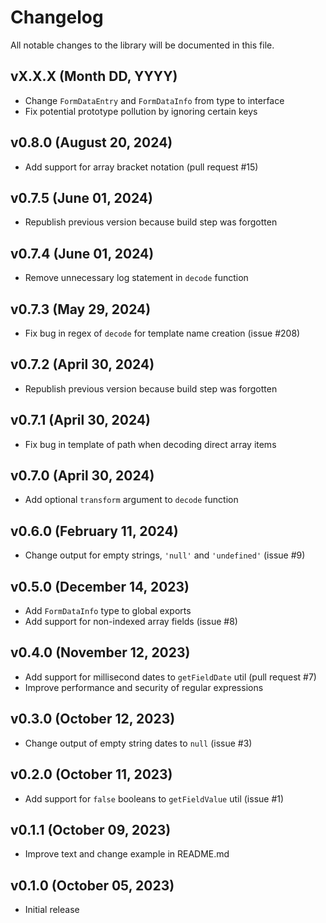 # Changelog

All notable changes to the library will be documented in this file.

## vX.X.X (Month DD, YYYY)

- Change `FormDataEntry` and `FormDataInfo` from type to interface
- Fix potential prototype pollution by ignoring certain keys

## v0.8.0 (August 20, 2024)

- Add support for array bracket notation (pull request #15)

## v0.7.5 (June 01, 2024)

- Republish previous version because build step was forgotten

## v0.7.4 (June 01, 2024)

- Remove unnecessary log statement in `decode` function

## v0.7.3 (May 29, 2024)

- Fix bug in regex of `decode` for template name creation (issue #208)

## v0.7.2 (April 30, 2024)

- Republish previous version because build step was forgotten

## v0.7.1 (April 30, 2024)

- Fix bug in template of path when decoding direct array items

## v0.7.0 (April 30, 2024)

- Add optional `transform` argument to `decode` function

## v0.6.0 (February 11, 2024)

- Change output for empty strings, `'null'` and `'undefined'` (issue #9)

## v0.5.0 (December 14, 2023)

- Add `FormDataInfo` type to global exports
- Add support for non-indexed array fields (issue #8)

## v0.4.0 (November 12, 2023)

- Add support for millisecond dates to `getFieldDate` util (pull request #7)
- Improve performance and security of regular expressions

## v0.3.0 (October 12, 2023)

- Change output of empty string dates to `null` (issue #3)

## v0.2.0 (October 11, 2023)

- Add support for `false` booleans to `getFieldValue` util (issue #1)

## v0.1.1 (October 09, 2023)

- Improve text and change example in README.md

## v0.1.0 (October 05, 2023)

- Initial release
